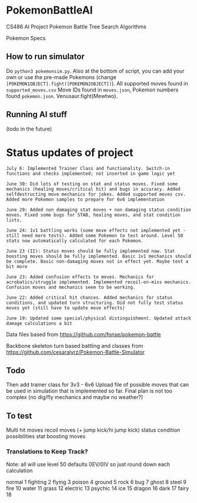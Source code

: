 # PokemonBattleAI
CS486 AI Project Pokemon Battle Tree Search Algorithms 

Pokemon Specs

## How to run simulator
Do `python3 pokemonsim.py`. Also at the bottom of script, you can add your own or use the pre-made Pokemons (change `[POKEMON1OBJECT].fight([POKEMON2OBJECT])`).
All supported moves found in `supported_moves.csv`
Move IDs found in `moves.json`, Pokemon numbers found `pokemon.json`. Venusaur.fight(Mewtwo).


## Running AI stuff
(todo in the future)

# Status updates of project
```
July 6: Implemented Trainer Class and functionality. Switch-in functions and checks implemented; not inserted in game logic yet

June 30: Did lots of testing on stat and status moves. Fixed some mechanics (healing moves/critical hit) and bugs in accuracy. Added selfdestructing move mechanics for jokes. Added supported moves csv. Added more Pokemon samples to prepare for 6v6 implementation

June 29: Added non damaging stat moves + non damaging status condition moves. Fixed some bugs for STAB, healing moves, and stat condition lists.

June 24: 1v1 battling works (some move effects not implemented yet - still need more tests). Added some Pokemon to test around. Level 50 stats now automatically calculated for each Pokemon. 

June 23 (II): Status moves should be fully implemented now. Stat boosting moves should be fully implemented. Basic 1v1 mechanics should be complete. Basic non-damaging moves not in effect yet. Maybe test a bit more

June 23: Added confusion effects to moves. Mechanics for acrobatics/struggle implemented. Implemented recoil-on-miss mechanics. Confusion moves and mechanics seem to be working.

June 22: Added critical hit chances. Added mechanics for status conditions, and updated turn structuring. Did not fully test status moves yet (still have to update move effects)

June 19: Updated some special/physical distinguishment. Updated attack damage calculations a bit
```

Data files based from https://github.com/fonse/pokemon-battle

Backbone skeleton turn based battling and classes from https://github.com/cesaralvrz/Pokemon-Battle-Simulator

## Todo
Then add trainer class for 3v3 - 6v6
Upload file of possible moves that can be used in simulation that is implemented so far.
Final plan is not too complex (no dig/fly mechanics and maybe no weather?)

## To test
Multi hit moves
recoil moves (+ jump kick/hi jump kick)
status condition possibilities
stat boosting moves

### Translations to Keep Track?
Note: all will use level 50 defaults 0EV/0IV so just round down each calculation

normal 1
fighting 2
flying 3
poison 4
ground 5
rock 6
bug 7
ghost 8
steel 9
fire 10
water 11
grass 12
electric 13
psychic 14
ice 15
dragon 16
dark 17
fairy 18